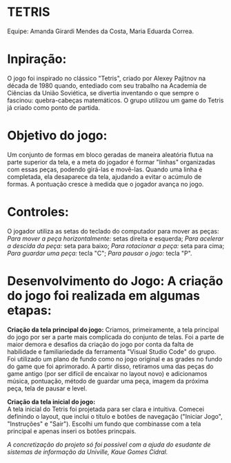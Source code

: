 # TETRIS
Equipe: Amanda Girardi Mendes da Costa, Maria Eduarda Correa.

# Inpiração: 
O jogo foi inspirado no clássico "Tetris", criado por Alexey Pajitnov na década de 1980 quando, entediado com seu trabalho na Academia de Ciências da União Soviética, se divertia inventando o que sempre o fascinou: quebra-cabeças matemáticos. O grupo utilizou um game do Tetris já criado como ponto de partida.

# Objetivo do jogo:
Um conjunto de formas em bloco geradas de maneira aleatória flutua na parte superior da tela, e a meta do jogador é formar "linhas" organizadas com essas peças, podendo girá-las e movê-las. Quando uma linha é completada, ela desaparece da tela, ajudando a evitar o acúmulo de formas. A pontuação cresce à medida que o jogador avança no jogo.

# Controles:
O jogador utiliza as setas do teclado do computador para mover as peças: 
*Para mover a peça horizontalmente:* setas direita e esquerda;
*Para acelerar a descida da peça:* seta para baixo;
*Para rotacionar a peça:* seta para cima;
*Para guardar uma peça:* tecla "C";
*Para pausar o jogo:* tecla "P".

# Desenvolvimento do Jogo: A criação do jogo foi realizada em algumas etapas:

**Criação da tela principal do jogo:**
Criamos, primeiramente, a tela principal do jogo por ser a parte mais complicada do conjunto de telas. Foi a parte de maior demora e desafios da criação do jogo por conta da falta de habilidade e familiariedade da ferramenta "Visual Studio Code" do grupo. Foi utilizado um plano de fundo como no jogo original e as grades no fundo do game que foi aprimorado. A partir disso, retiramos uma das peças do game antigo (por ser difícil de encaixar no layout novo) e adicionamos música, pontuação, método de guardar uma peça, imagem da próxima peça, tela de pausar e level.

**Criação da tela inicial do jogo:**  
A tela inicial do Tetris foi projetada para ser clara e intuitiva. Comecei definindo o layout, que inclui o título e botões de navegação ("Iniciar Jogo", "Instruções" e "Sair"). Escolhi um fundo que combinasse com a tela principal e apenas inseri os botões princpais.

*A concretização do projeto só foi possível com a ajuda do esudante de sistemas de informação da Univille, Kaue Gomes Cidral.*
